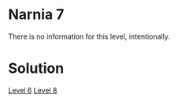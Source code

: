 <h1>Narnia 7</h1>

<p>There is no information for this level, intentionally.</p>

<h1>Solution</h1>

<a href="narnia6.md">Level 6</a>
<a href="narnia8.md">Level 8</a>
